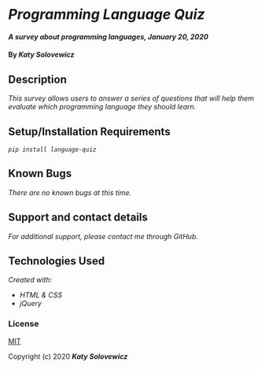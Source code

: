 # _Programming Language Quiz_

#### _A survey about programming languages, January 20, 2020_

#### By _**Katy Solovewicz**_

## Description

_This survey allows users to answer a series of questions that will help them evaluate which programming language they should learn._

## Setup/Installation Requirements

_```pip install language-quiz```_

## Known Bugs

_There are no known bugs at this time._

## Support and contact details

_For additional support, please contact me through GitHub._

## Technologies Used

_Created with:_

* _HTML & CSS_
* _jQuery_

### License

[MIT](https://choosealicense.com/licenses/mit/)

Copyright (c) 2020 **_Katy Solovewicz_**